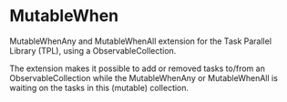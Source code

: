 # MutableWhen
MutableWhenAny and MutableWhenAll extension for the Task Parallel Library (TPL), using a ObservableCollection.

The extension makes it possible to add or removed tasks to/from an ObservableCollection<Task> while the MutableWhenAny or MutableWhenAll is  waiting on the tasks in this (mutable) collection.
